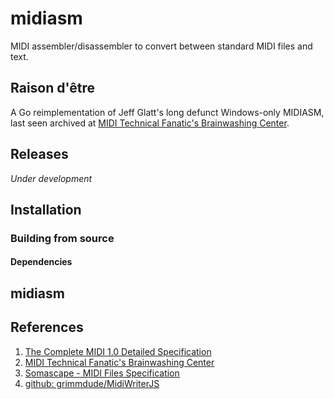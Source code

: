 # midiasm

MIDI assembler/disassembler to convert between standard MIDI files and text.

## Raison d'être

A Go reimplementation of Jeff Glatt's long defunct Windows-only MIDIASM, last seen archived at [MIDI Technical Fanatic's Brainwashing Center](http://midi.teragonaudio.com). 

## Releases

*Under development*

## Installation

### Building from source

#### Dependencies

## midiasm

## References

1. [The Complete MIDI 1.0 Detailed Specification](https://www.midi.org/specifications/item/the-midi-1-0-specification)
2. [MIDI Technical Fanatic's Brainwashing Center](http://midi.teragonaudio.com)
3. [Somascape - MIDI Files Specification](http://www.somascape.org/midi/tech/mfile.html)
4. [github: grimmdude/MidiWriterJS](https://github.com/grimmdude/MidiWriterJS)





